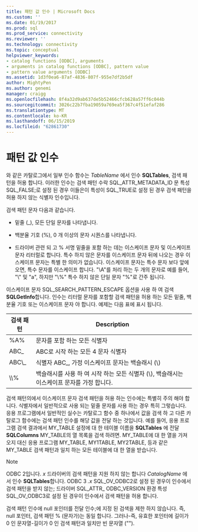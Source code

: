 ```yaml
---
title: 패턴 값 인수 | Microsoft Docs
ms.custom: ''
ms.date: 01/19/2017
ms.prod: sql
ms.prod_service: connectivity
ms.reviewer: ''
ms.technology: connectivity
ms.topic: conceptual
helpviewer_keywords:
- catalog functions [ODBC], arguments
- arguments in catalog functions [ODBC], pattern value
- pattern value arguments [ODBC]
ms.assetid: 1d3f0ea6-87af-4836-807f-955e7df2b5df
author: MightyPen
ms.author: genemi
manager: craigg
ms.openlocfilehash: 8f4a32d9ab637de5b52466cfcb628a57ff6c044b
ms.sourcegitcommit: 3026c22b7fba19059a769ea5f367c4f51efaf286
ms.translationtype: MT
ms.contentlocale: ko-KR
ms.lasthandoff: 06/15/2019
ms.locfileid: "62861730"
---
```

# <a name="pattern-value-arguments"></a>패턴 값 인수
와 같은 카탈로그에서 일부 인수 함수는 *TableName* 에서 인수 **SQLTables**, 검색 패턴을 허용 합니다. 이러한 인수는 검색 패턴 수락 SQL_ATTR_METADATA_ID 문 특성 SQL_FALSE;로 설정 된 경우 이들은이 특성이 SQL_TRUE로 설정 된 경우 검색 패턴을 허용 하지 않는 식별자 인수입니다.  
  
 검색 패턴 문자 다음과 같습니다.  
  
-   밑줄 (_), 모든 단일 문자를 나타냅니다.  
  
-   백분율 기호 (%), 0 개 이상의 문자 시퀀스를 나타냅니다.  
  
-   드라이버 관련 되 고 % 서명 밑줄을 포함 하는 데는 이스케이프 문자 및 이스케이프 문자 리터럴로 합니다. 특수 하지 않은 문자를 이스케이프 문자 뒤에 나오는 경우 이스케이프 문자는 특별 한 의미가 없습니다. 이스케이프 문자는 특수 문자 보다 앞에 오면, 특수 문자를 이스케이프 합니다. "\A"를 처리 하는 두 개의 문자로 예를 들어, "\\" 및 "a", 하지만 "\\%" 특수 하지 않은 단일 문자 "%"로 간주 됩니다.  
  
 이스케이프 문자 SQL_SEARCH_PATTERN_ESCAPE 옵션을 사용 하 여 검색 **SQLGetInfo**합니다. 인수는 리터럴 문자를 포함할 검색 패턴을 허용 하는 모든 밑줄, 백분율 기호 또는 이스케이프 문자 야 합니다. 예제는 다음 표에 표시 됩니다.  
  
|검색 패턴|Description|  
|--------------------|-----------------|  
|%A%|문자를 포함 하는 모든 식별자|  
|ABC_|ABC로 시작 하는 모든 4 문자 식별자|  
|ABC\\_|식별자 ABC_, 가정 이스케이프 문자는 백슬래시 (\\)|  
|\\\\%|백슬래시를 사용 하 여 시작 하는 모든 식별자 (\\), 백슬래시는 이스케이프 문자를 가정 합니다.|  
  
 검색 패턴의에서 이스케이프 문자 검색 패턴을 허용 하는 인수에는 특별히 주의 해야 합니다. 식별자에서 일반적으로 사용 되는 밑줄 문자를 사용 하는 경우 특히 그렇습니다. 응용 프로그램에서 일반적인 실수는 카탈로그 함수 중 하나에서 값을 검색 하 고 다른 카탈로그 함수에는 검색 패턴 인수를 해당 값을 전달 하는 것입니다. 예를 들어, 응용 프로그램 검색 결과에서 MY_TABLE 설정에 대 한 테이블 이름을 **SQLTables** 에 전달 **SQLColumns** MY_TABLE의 열 목록을 검색 하려면. MY_TABLE에 대 한 열을 가져오지 대신 응용 프로그램 MY_TABLE, MY1TABLE, MY2TABLE, 등과 같은 MY_TABLE 검색 패턴과 일치 하는 모든 테이블에 대 한 열을 받습니다.  
  
> [!NOTE]
>  ODBC 2입니다. *x* 드라이버의 검색 패턴을 지원 하지 않는 합니다 *CatalogName* 에서 인수 **SQLTables**합니다. ODBC 3 *.x* SQL_OV_ODBC2로 설정 된 경우이 인수에서 검색 패턴을 받지 않는; 드라이버 SQL_ATTR_ ODBC_VERSION 환경 특성 SQL_OV_ODBC3로 설정 된 경우이 인수에서 검색 패턴을 허용 합니다.  
  
 검색 패턴 인수에 null 포인터를 전달 인수;에 지정 된 검색을 제한 하지 않습니다. 즉, null 포인터, 검색 패턴 % (문자가)는 동일 합니다. 그러나-즉, 유효한 포인터에 길이가 0 인 문자열-길이가 0 인 검색 패턴과 일치만 빈 문자열 ("").
